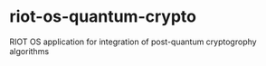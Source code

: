 # riot-os-quantum-crypto
RIOT OS application for integration of post-quantum cryptogrophy algorithms
